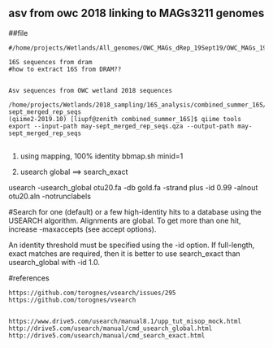 ## asv from owc 2018 linking to MAGs3211 genomes


##file

```
#/home/projects/Wetlands/All_genomes/OWC_MAGs_dRep_19Sept19/OWC_MAGs_19Sept19_dRep_/relabeled_dereplicated_genomes/relabeled_bins/

16S sequences from dram
#how to extract 16S from DRAM??


Asv sequences from OWC wetland 2018 sequences

/home/projects/Wetlands/2018_sampling/16S_analysis/combined_summer_16S/may-sept_merged_rep_seqs
(qiime2-2019.10) [liupf@zenith combined_summer_16S]$ qiime tools export --input-path may-sept_merged_rep_seqs.qza --output-path may-sept_merged_rep_seqs

```

##
1) using mapping, 100% identity bbmap.sh minid=1

2) usearch global ==> search_exact

usearch -usearch_global otu20.fa -db gold.fa -strand plus -id 0.99 -alnout otu20.aln -notrunclabels

#Search for one (default) or a few high-identity hits to a database using the USEARCH algorithm. Alignments are global. To get more than one hit, increase -maxaccepts (see accept options).

An identity threshold must be specified using the -id option. If full-length, exact matches are required, then it is better to use search_exact than usearch_global with -id 1.0.

#references
```
https://github.com/torognes/vsearch/issues/295
https://github.com/torognes/vsearch


https://www.drive5.com/usearch/manual8.1/upp_tut_misop_mock.html
http://drive5.com/usearch/manual/cmd_usearch_global.html
http://drive5.com/usearch/manual/cmd_search_exact.html

```
